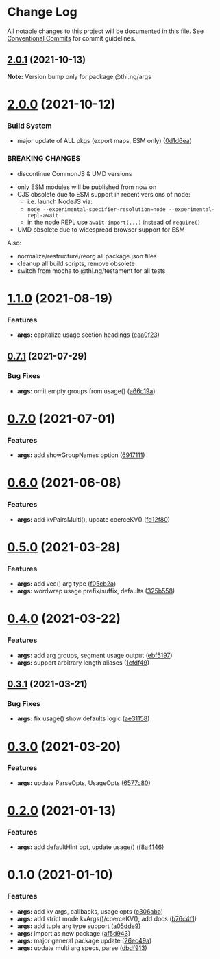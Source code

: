# Change Log

All notable changes to this project will be documented in this file.
See [Conventional Commits](https://conventionalcommits.org) for commit guidelines.

## [2.0.1](https://github.com/thi-ng/umbrella/compare/@thi.ng/args@2.0.0...@thi.ng/args@2.0.1) (2021-10-13)

**Note:** Version bump only for package @thi.ng/args





# [2.0.0](https://github.com/thi-ng/umbrella/compare/@thi.ng/args@1.1.1...@thi.ng/args@2.0.0) (2021-10-12)


### Build System

* major update of ALL pkgs (export maps, ESM only) ([0d1d6ea](https://github.com/thi-ng/umbrella/commit/0d1d6ea9fab2a645d6c5f2bf2591459b939c09b6))


### BREAKING CHANGES

* discontinue CommonJS & UMD versions

- only ESM modules will be published from now on
- CJS obsolete due to ESM support in recent versions of node:
  - i.e. launch NodeJS via:
  - `node --experimental-specifier-resolution=node --experimental-repl-await`
  - in the node REPL use `await import(...)` instead of `require()`
- UMD obsolete due to widespread browser support for ESM

Also:
- normalize/restructure/reorg all package.json files
- cleanup all build scripts, remove obsolete
- switch from mocha to @thi.ng/testament for all tests






#  [1.1.0](https://github.com/thi-ng/umbrella/compare/@thi.ng/args@1.0.4...@thi.ng/args@1.1.0) (2021-08-19) 

###  Features 

- **args:** capitalize usage section headings ([eaa0f23](https://github.com/thi-ng/umbrella/commit/eaa0f23a88cfb98da05b245b720a6fbb260ea7da)) 

##  [0.7.1](https://github.com/thi-ng/umbrella/compare/@thi.ng/args@0.7.0...@thi.ng/args@0.7.1) (2021-07-29) 

###  Bug Fixes 

- **args:** omit empty groups from usage() ([a66c19a](https://github.com/thi-ng/umbrella/commit/a66c19aa8d682a7f4b6ae5b3de51a26e806a02dc)) 

#  [0.7.0](https://github.com/thi-ng/umbrella/compare/@thi.ng/args@0.6.0...@thi.ng/args@0.7.0) (2021-07-01) 

###  Features 

- **args:** add showGroupNames option ([6917111](https://github.com/thi-ng/umbrella/commit/6917111aa6f019cbc4622a30be65c7f43cf995f9)) 

#  [0.6.0](https://github.com/thi-ng/umbrella/compare/@thi.ng/args@0.5.1...@thi.ng/args@0.6.0) (2021-06-08) 

###  Features 

- **args:** add kvPairsMulti(), update coerceKV() ([fd12f80](https://github.com/thi-ng/umbrella/commit/fd12f807dba2546133278a607c4b79dcf9a12b07)) 

#  [0.5.0](https://github.com/thi-ng/umbrella/compare/@thi.ng/args@0.4.2...@thi.ng/args@0.5.0) (2021-03-28) 

###  Features 

- **args:** add vec() arg type ([f05cb2a](https://github.com/thi-ng/umbrella/commit/f05cb2a6d0798ef0558775a81dba2d834308747c)) 
- **args:** wordwrap usage prefix/suffix, defaults ([325b558](https://github.com/thi-ng/umbrella/commit/325b558f74f8dbfaa2c7de72c6800cdbc8c54acd)) 

#  [0.4.0](https://github.com/thi-ng/umbrella/compare/@thi.ng/args@0.3.1...@thi.ng/args@0.4.0) (2021-03-22) 

###  Features 

- **args:** add arg groups, segment usage output ([ebf5197](https://github.com/thi-ng/umbrella/commit/ebf51974e4e1e1d5288af9ad420d4211addd95ad)) 
- **args:** support arbitrary length aliases ([1cfdf49](https://github.com/thi-ng/umbrella/commit/1cfdf49a53cca2f80836caf428e220e90f687ad1)) 

##  [0.3.1](https://github.com/thi-ng/umbrella/compare/@thi.ng/args@0.3.0...@thi.ng/args@0.3.1) (2021-03-21) 

###  Bug Fixes 

- **args:** fix usage() show defaults logic ([ae31158](https://github.com/thi-ng/umbrella/commit/ae31158c9496d7c116ee2b4a22ca843888d2bddd)) 

#  [0.3.0](https://github.com/thi-ng/umbrella/compare/@thi.ng/args@0.2.7...@thi.ng/args@0.3.0) (2021-03-20) 

###  Features 

- **args:** update ParseOpts, UsageOpts ([6577c80](https://github.com/thi-ng/umbrella/commit/6577c806e246ecf8244b1af6a2cefc400a7eb365)) 

#  [0.2.0](https://github.com/thi-ng/umbrella/compare/@thi.ng/args@0.1.0...@thi.ng/args@0.2.0) (2021-01-13) 

###  Features 

- **args:** add defaultHint opt, update usage() ([f8a4146](https://github.com/thi-ng/umbrella/commit/f8a414605a0d5c93fcef83ab931911c6c2f39f7d)) 

#  0.1.0 (2021-01-10) 

###  Features 

- **args:** add kv args, callbacks, usage opts ([c306aba](https://github.com/thi-ng/umbrella/commit/c306abac31dc03bb15a19c36192ee5c07afa1063)) 
- **args:** add strict mode kvArgs()/coerceKV(), add docs ([b76c4f1](https://github.com/thi-ng/umbrella/commit/b76c4f11ddbe3b7c1a195a93ceed3a953666ef5d)) 
- **args:** add tuple arg type support ([a05dde9](https://github.com/thi-ng/umbrella/commit/a05dde957be54ae7ed6aeab8233bff0d8573c675)) 
- **args:** import as new package ([af5d943](https://github.com/thi-ng/umbrella/commit/af5d943153b3012be04ed0e9a044ee944465d035)) 
- **args:** major general package update ([26ec49a](https://github.com/thi-ng/umbrella/commit/26ec49afc0fa389b7a2551b116a85d95df4aaeee)) 
- **args:** update multi arg specs, parse ([dbdf913](https://github.com/thi-ng/umbrella/commit/dbdf913b4ed730c2c07246c24ecbafb32d9dc37e))
